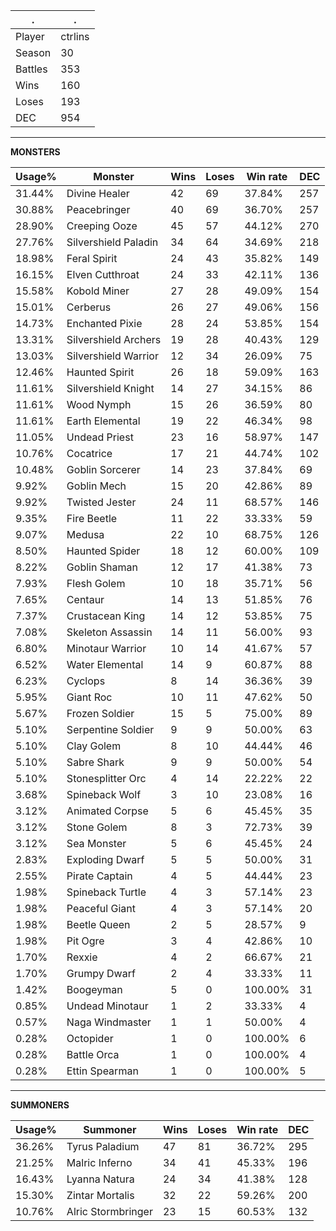 .|.
|-|-
Player|ctrlins
Season|30
Battles|353
Wins|160
Loses|193
DEC|954

---
**MONSTERS**

Usage%|Monster|Wins|Loses|Win rate|DEC|
-|-|-|-|-|-|
31.44%|Divine Healer|42|69|37.84%|257|
30.88%|Peacebringer|40|69|36.70%|257|
28.90%|Creeping Ooze|45|57|44.12%|270|
27.76%|Silvershield Paladin|34|64|34.69%|218|
18.98%|Feral Spirit|24|43|35.82%|149|
16.15%|Elven Cutthroat|24|33|42.11%|136|
15.58%|Kobold Miner|27|28|49.09%|154|
15.01%|Cerberus|26|27|49.06%|156|
14.73%|Enchanted Pixie|28|24|53.85%|154|
13.31%|Silvershield Archers|19|28|40.43%|129|
13.03%|Silvershield Warrior|12|34|26.09%|75|
12.46%|Haunted Spirit|26|18|59.09%|163|
11.61%|Silvershield Knight|14|27|34.15%|86|
11.61%|Wood Nymph|15|26|36.59%|80|
11.61%|Earth Elemental|19|22|46.34%|98|
11.05%|Undead Priest|23|16|58.97%|147|
10.76%|Cocatrice|17|21|44.74%|102|
10.48%|Goblin Sorcerer|14|23|37.84%|69|
9.92%|Goblin Mech|15|20|42.86%|89|
9.92%|Twisted Jester|24|11|68.57%|146|
9.35%|Fire Beetle|11|22|33.33%|59|
9.07%|Medusa|22|10|68.75%|126|
8.50%|Haunted Spider|18|12|60.00%|109|
8.22%|Goblin Shaman|12|17|41.38%|73|
7.93%|Flesh Golem|10|18|35.71%|56|
7.65%|Centaur|14|13|51.85%|76|
7.37%|Crustacean King|14|12|53.85%|75|
7.08%|Skeleton Assassin|14|11|56.00%|93|
6.80%|Minotaur Warrior|10|14|41.67%|57|
6.52%|Water Elemental|14|9|60.87%|88|
6.23%|Cyclops|8|14|36.36%|39|
5.95%|Giant Roc|10|11|47.62%|50|
5.67%|Frozen Soldier|15|5|75.00%|89|
5.10%|Serpentine Soldier|9|9|50.00%|63|
5.10%|Clay Golem|8|10|44.44%|46|
5.10%|Sabre Shark|9|9|50.00%|54|
5.10%|Stonesplitter Orc|4|14|22.22%|22|
3.68%|Spineback Wolf|3|10|23.08%|16|
3.12%|Animated Corpse|5|6|45.45%|35|
3.12%|Stone Golem|8|3|72.73%|39|
3.12%|Sea Monster|5|6|45.45%|24|
2.83%|Exploding Dwarf|5|5|50.00%|31|
2.55%|Pirate Captain|4|5|44.44%|23|
1.98%|Spineback Turtle|4|3|57.14%|23|
1.98%|Peaceful Giant|4|3|57.14%|20|
1.98%|Beetle Queen|2|5|28.57%|9|
1.98%|Pit Ogre|3|4|42.86%|10|
1.70%|Rexxie|4|2|66.67%|21|
1.70%|Grumpy Dwarf|2|4|33.33%|11|
1.42%|Boogeyman|5|0|100.00%|31|
0.85%|Undead Minotaur|1|2|33.33%|4|
0.57%|Naga Windmaster|1|1|50.00%|4|
0.28%|Octopider|1|0|100.00%|6|
0.28%|Battle Orca|1|0|100.00%|4|
0.28%|Ettin Spearman|1|0|100.00%|5|

---
**SUMMONERS**

Usage%|Summoner|Wins|Loses|Win rate|DEC|
-|-|-|-|-|-|
36.26%|Tyrus Paladium|47|81|36.72%|295|
21.25%|Malric Inferno|34|41|45.33%|196|
16.43%|Lyanna Natura|24|34|41.38%|128|
15.30%|Zintar Mortalis|32|22|59.26%|200|
10.76%|Alric Stormbringer|23|15|60.53%|132|
